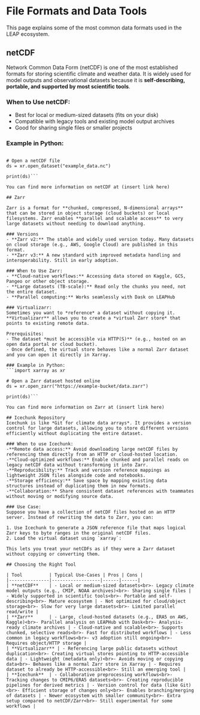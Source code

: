 # File Formats and Data Tools

This page explains some of the most common data formats used in the LEAP ecosystem.

## netCDF

Network Common Data Form (netCDF) is one of the most established formats for storing scientific climate and weather data. It is widely used for model outputs and observational datasets because it is **self-describing, portable, and supported by most scientific tools**.

### When to Use netCDF:
- Best for local or medium-sized datasets (fits on your disk)
- Compatible with legacy tools and existing model output archives
- Good for sharing single files or smaller projects

### Example in Python:
```import xarray as xr

# Open a netCDF file
ds = xr.open_dataset("example_data.nc")

print(ds)```

You can find more information on netCDF at (insert link here)

## Zarr

Zarr is a format for **chunked, compressed, N-dimensional arrays** that can be stored in object storage (cloud buckets) or local filesystems. Zarr enables **parallel and scalable access** to very large datasets without needing to download anything.

### Versions
- **Zarr v2:** The stable and widely used version today. Many datasets on cloud storage (e.g., AWS, Google Cloud) are published in this format.
- **Zarr v3:** A new standard with improved metadata handling and interoperability. Still in early adoption.

### When to Use Zarr:
- **Cloud-native workflows:** Accessing data stored on Kaggle, GCS, Pangeo or other object storage.
- **Large datasets (TB-scale):** Read only the chunks you need, not the entire dataset.
- **Parallel computing:** Works seamlessly with Dask on LEAPHub

### Virtualizarr:
Sometimes you want to *reference* a dataset without copying it. **Virtualizarr** allows you to create a *virtual Zarr store* that points to existing remote data.

Prerequisites:
- The dataset *must be accessible via HTTP(S)** (e.g., hosted on an open data portal or cloud bucket).
- Once defined, the virtual store behaves like a normal Zarr dataset and you can open it directly in Xarray.

### Example in Python:
```import xarray as xr

# Open a Zarr dataset hosted online
ds = xr.open_zarr("https://example-bucket/data.zarr")

print(ds)```

You can find more information on Zarr at (insert link here)

## Icechunk Repository
Icechunk is like *Git for climate data arrays*. It provides a version control for large datasets, allowing you to store different versions efficiently without duplicating the entire dataset. 

### When to use Icechunk:
-**Remote data access:** Avoid downloading large netCDF files by referencing them directly from an HTTP or cloud-hosted location.
-**Cloud-optimized workflows:** Enable chunked and parallel reads on legacy netCDF data without transforming it into Zarr.
-**Reproducibility:** Track and version reference mappings as lightweight JSON files alongside code and notebooks.
-**Storage efficiency:** Save space by mapping existing data structures instead of duplicating them in new formats.
-**Collaboration:** Share consistent dataset references with teammates without moving or modifying source data.

### Use Case:
Suppose you have a collection of netCDF files hosted on an HTTP server. Instead of rewriting the data to Zarr, you can:

1. Use Icechunk to generate a JSON reference file that maps logical Zarr keys to byte ranges in the original netCDF files.
2. Load the virtual dataset using `xarray`:

This lets you treat your netCDFs as if they were a Zarr dataset without copying or converting them.

## Choosing the Right Tool

| Tool          | Typical Use-Cases | Pros | Cons |
|---------------|------------------|------|------|
| **netCDF**    | - Local or medium-sized datasets<br>- Legacy climate model outputs (e.g., CMIP, NOAA archives)<br>- Sharing single files | - Widely supported in scientific tools<br>- Portable and self-describing<br>- Mature ecosystem | - Not optimized for cloud/object storage<br>- Slow for very large datasets<br>- Limited parallel read/write |
| **Zarr**      | - Large, cloud-hosted datasets (e.g., ERA5 on AWS, Kaggle)<br>- Parallel analysis on LEAPHub with Dask<br>- Analysis-ready climate archives | - Cloud-native and scalable<br>- Supports chunked, selective reads<br>- Fast for distributed workflows | - Less common in legacy workflows<br>- v3 adoption still ongoing<br>- Requires object/HTTP storage |
| **Virtualizarr** | - Referencing large public datasets without duplication<br>- Creating virtual stores pointing to HTTP-accessible data | - Lightweight (metadata only)<br>- Avoids moving or copying data<br>- Behaves like a normal Zarr store in Xarray | - Requires dataset to already be HTTP-accessible<br>- Still an emerging tool |
| **Icechunk**  | - Collaborative preprocessing workflows<br>- Tracking changes to CMIP6/ERA5 datasets<br>- Creating reproducible pipelines for derived metrics | - Version control for data (like Git)<br>- Efficient storage of changes only<br>- Enables branching/merging of datasets | - Newer ecosystem with smaller community<br>- Extra setup compared to netCDF/Zarr<br>- Still experimental for some workflows |


